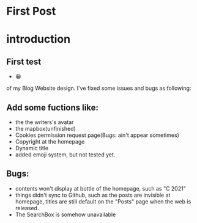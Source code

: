 # First Post


# introduction
## First test
 - :grinning:

of my Blog Website design. I've fixed some issues and bugs as following:
## Add some fuctions like:
 - the the writers's avatar
 - the mapbox(unfinished)
 - Cookies permission request page(Bugs: ain't appear sometimes)
 - Copyright at the homepage
 - Dynamic title
 - added emoji system, but not tested yet.
## Bugs:
 - contents won't display at bottle of the homepage, such as "C 2021"
 - things didn't sync to Github, such as the posts are invisible at homepage, titles are still default on the "Posts" page when the web is released.
 - The SearchBox is somehow unavailable
 

